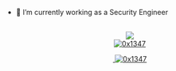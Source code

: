 <!-- 
**0x1347/0x1347** is a ✨ _special_ ✨ repository because its `README.md` (this file) appears on your GitHub profile.

Here are some ideas to get you started:
 -->
- 🔭 I’m currently working as a Security Engineer
<!-- - 🌱 I’m currently learning ...
- 👯 I’m looking to collaborate on ...
- 🤔 I’m looking for help with ...
- 💬 Ask me about ...
- 📫 How to reach me: ...
- 😄 Pronouns: ...
- ⚡ Fun fact: ...    0x1347 -->

<!-- 
<a href="https://twitter.com/0x1347">
  <img src="https://github-readme-streak-stats.herokuapp.com?user=0x1347&theme=dark&hide_border=true&date_format=M%20j%5B%2C%20Y%5D" />
</a>
<br/> -->
<br/>
<div style="text-align: center;">
  <a href="https://twitter.com/0x1347">
    <img src="https://img.shields.io/twitter/follow/0x1347?style=for-the-badge&logo=twitter&&labelColor=1f1f1f&color=5fffaf" />
  </a>
  <br/>
  <a href="https://twitter.com/0x1347">
    <img src="https://github-readme-stats.vercel.app/api/top-langs?username=0x1347&theme=cobalt&show_icons=true&locale=en&layout=compact" alt="0x1347" />
  </a>
  <br/>
  <a href="https://twitter.com/0x1347">
    <p>&nbsp;<img src="https://github-readme-stats.vercel.app/api?username=0x1347&theme=cobalt&show_icons=true&locale=en" alt="0x1347" />
  </a>
</div>
